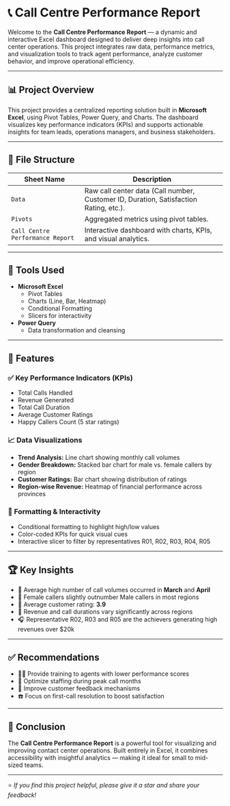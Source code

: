 # 📞 Call Centre Performance Report

Welcome to the **Call Centre Performance Report** — a dynamic and interactive Excel dashboard designed to deliver deep insights into call center operations. This project integrates raw data, performance metrics, and visualization tools to track agent performance, analyze customer behavior, and improve operational efficiency.

---

## 📊 Project Overview

This project provides a centralized reporting solution built in **Microsoft Excel**, using Pivot Tables, Power Query, and Charts. The dashboard visualizes key performance indicators (KPIs) and supports actionable insights for team leads, operations managers, and business stakeholders.

---

## 📁 File Structure

| Sheet Name           | Description                                                                 |
|----------------------|-----------------------------------------------------------------------------|
| `Data`               | Raw call center data (Call number, Customer ID, Duration, Satisfaction Rating, etc.).            |
| `Pivots`             | Aggregated metrics using pivot tables.                                      |
| `Call Centre Performance Report` | Interactive dashboard with charts, KPIs, and visual analytics.              |

---

## 🧰 Tools Used

- **Microsoft Excel**
  - Pivot Tables
  - Charts (Line, Bar, Heatmap)
  - Conditional Formatting
  - Slicers for interactivity
- **Power Query**
  - Data transformation and cleansing

---

## 🚀 Features

### ✅ Key Performance Indicators (KPIs)
- Total Calls Handled
- Revenue Generated
- Total Call Duration
- Average Customer Ratings
- Happy Callers Count (5 star ratings)

### 📈 Data Visualizations
- **Trend Analysis:** Line chart showing monthly call volumes
- **Gender Breakdown:** Stacked bar chart for male vs. female callers by region
- **Customer Ratings:** Bar chart showing distribution of ratings
- **Region-wise Revenue:** Heatmap of financial performance across provinces

### 🎨 Formatting & Interactivity
- Conditional formatting to highlight high/low values
- Color-coded KPIs for quick visual cues
- Interactive slicer to filter by representatives R01, R02, R03, R04, R05

---

## 🏆 Key Insights

- 📅 Average high number of call volumes occurred in **March** and **April**
- 👥 Female callers slightly outnumber Male callers in most regions
- 🌟 Average customer rating: **3.9**
- 📍 Revenue and call durations vary significantly across regions
- 🎧 Representative R02, R03 and R05 are the achievers generating high revenues over $20k


---

## ✅ Recommendations

- 🧑‍🏫 Provide training to agents with lower performance scores
- 📅 Optimize staffing during peak call months
- 📣 Improve customer feedback mechanisms
- ☎️ Focus on first-call resolution to boost satisfaction


---

## 📌 Conclusion

The **Call Centre Performance Report** is a powerful tool for visualizing and improving contact center operations. Built entirely in Excel, it combines accessibility with insightful analytics — making it ideal for small to mid-sized teams.

---

⭐ *If you find this project helpful, please give it a star and share your feedback!*

